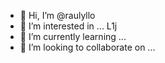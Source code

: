 - 👋 Hi, I’m @raulyllo
- 👀 I’m interested in ... L1j
- 🌱 I’m currently learning ...
- 💞️ I’m looking to collaborate on ...
